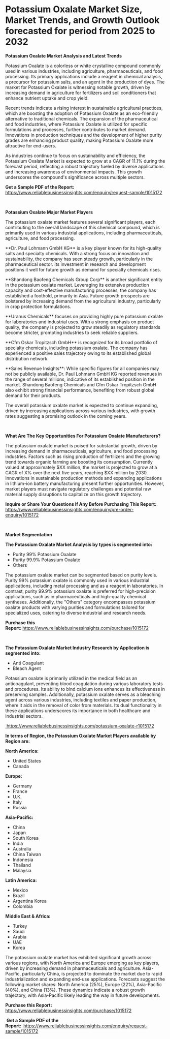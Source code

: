 <p><h1>Potassium Oxalate Market Size, Market Trends, and Growth Outlook forecasted for period from 2025 to 2032</h1></p><p><strong>Potassium Oxalate Market Analysis and Latest Trends</strong></p>
<p><p>Potassium Oxalate is a colorless or white crystalline compound commonly used in various industries, including agriculture, pharmaceuticals, and food processing. Its primary applications include a reagent in chemical analysis, a precursor for potassium salts, and an agent in the production of dyes. The market for Potassium Oxalate is witnessing notable growth, driven by increasing demand in agriculture for fertilizers and soil conditioners that enhance nutrient uptake and crop yield.</p><p>Recent trends indicate a rising interest in sustainable agricultural practices, which are boosting the adoption of Potassium Oxalate as an eco-friendly alternative to traditional chemicals. The expansion of the pharmaceutical and food industries, where Potassium Oxalate is utilized for specific formulations and processes, further contributes to market demand. Innovations in production techniques and the development of higher purity grades are enhancing product quality, making Potassium Oxalate more attractive for end-users.</p><p>As industries continue to focus on sustainability and efficiency, the Potassium Oxalate Market is expected to grow at a CAGR of 11.1% during the forecast period, reflecting a robust trajectory fueled by diverse applications and increasing awareness of environmental impacts. This growth underscores the compound's significance across multiple sectors.</p></p>
<p><strong>Get a Sample PDF of the Report:&nbsp;</strong> <a href="https://www.reliablebusinessinsights.com/enquiry/request-sample/1015172?utm_campaign=2302&utm_medium=2&utm_source=Github&utm_content=ia&utm_term=17042025&utm_id=potassium-oxalate">https://www.reliablebusinessinsights.com/enquiry/request-sample/1015172</a></p>
<p>&nbsp;</p>
<p><strong>Potassium Oxalate Major Market Players</strong></p>
<p><p>The potassium oxalate market features several significant players, each contributing to the overall landscape of this chemical compound, which is primarily used in various industrial applications, including pharmaceuticals, agriculture, and food processing.</p><p>**Dr. Paul Lohmann GmbH KG** is a key player known for its high-quality salts and specialty chemicals. With a strong focus on innovation and sustainability, the company has seen steady growth, particularly in the pharmaceutical sector. Its investment in research and development positions it well for future growth as demand for specialty chemicals rises.</p><p>**Shandong Baofeng Chemicals Group Corp** is another significant entity in the potassium oxalate market. Leveraging its extensive production capacity and cost-effective manufacturing processes, the company has established a foothold, primarily in Asia. Future growth prospects are bolstered by increasing demand from the agricultural industry, particularly in crop protection formulations.</p><p>**Uranus Chemicals** focuses on providing highly pure potassium oxalate for laboratories and industrial uses. With a strong emphasis on product quality, the company is projected to grow steadily as regulatory standards become stricter, prompting industries to seek reliable suppliers.</p><p>**Cfm Oskar Tropitzsch GmbH** is recognized for its broad portfolio of specialty chemicals, including potassium oxalate. The company has experienced a positive sales trajectory owing to its established global distribution network.</p><p>**Sales Revenue Insights**: While specific figures for all companies may not be publicly available, Dr. Paul Lohmann GmbH KG reported revenues in the range of several millions, indicative of its established position in the market. Shandong Baofeng Chemicals and Cfm Oskar Tropitzsch GmbH also exhibit strong financial performance, benefiting from robust global demand for their products.</p><p>The overall potassium oxalate market is expected to continue expanding, driven by increasing applications across various industries, with growth rates suggesting a promising outlook in the coming years.</p></p>
<p>&nbsp;</p>
<p><strong>What Are The Key Opportunities For Potassium Oxalate Manufacturers?</strong></p>
<p><p>The potassium oxalate market is poised for substantial growth, driven by increasing demand in pharmaceuticals, agriculture, and food processing industries. Factors such as rising production of fertilizers and the growing trend towards organic farming are boosting its consumption. Currently valued at approximately $XX million, the market is projected to grow at a CAGR of X% over the next five years, reaching $XX million by 2030. Innovations in sustainable production methods and expanding applications in lithium-ion battery manufacturing present further opportunities. However, market players must navigate regulatory challenges and potential raw material supply disruptions to capitalize on this growth trajectory.</p></p>
<p><strong>Inquire or Share Your Questions If Any Before Purchasing This Report:</strong> <a href="https://www.reliablebusinessinsights.com/enquiry/pre-order-enquiry/1015172?utm_campaign=2302&utm_medium=2&utm_source=Github&utm_content=ia&utm_term=17042025&utm_id=potassium-oxalate">https://www.reliablebusinessinsights.com/enquiry/pre-order-enquiry/1015172</a></p>
<p>&nbsp;</p>
<p><strong>Market Segmentation</strong></p>
<p><strong>The Potassium Oxalate Market Analysis by types is segmented into:</strong></p>
<p><ul><li>Purity 99% Potassium Oxalate</li><li>Purity 99.9% Potassium Oxalate</li><li>Others</li></ul></p>
<p><p>The potassium oxalate market can be segmented based on purity levels. Purity 99% potassium oxalate is commonly used in various industrial applications, including metal processing and as a reagent in laboratories. In contrast, purity 99.9% potassium oxalate is preferred for high-precision applications, such as in pharmaceuticals and high-quality chemical syntheses. Additionally, the "Others" category encompasses potassium oxalate products with varying purities and formulations tailored for specialized uses, catering to diverse industrial and research needs.</p></p>
<p><strong>Purchase this Report:&nbsp;</strong><a href="https://www.reliablebusinessinsights.com/purchase/1015172?utm_campaign=2302&utm_medium=2&utm_source=Github&utm_content=ia&utm_term=17042025&utm_id=potassium-oxalate">https://www.reliablebusinessinsights.com/purchase/1015172</a></p>
<p>&nbsp;</p>
<p><strong>The Potassium Oxalate Market Industry Research by Application is segmented into:</strong></p>
<p><ul><li>Anti Coagulant</li><li>Bleach Agent</li></ul></p>
<p><p>Potassium oxalate is primarily utilized in the medical field as an anticoagulant, preventing blood coagulation during various laboratory tests and procedures. Its ability to bind calcium ions enhances its effectiveness in preserving samples. Additionally, potassium oxalate serves as a bleaching agent across various industries, including textiles and paper production, where it aids in the removal of color from materials. Its dual functionality in these applications underscores its importance in both healthcare and industrial sectors.</p></p>
<p><a href="https://www.reliablebusinessinsights.com/potassium-oxalate-r1015172?utm_campaign=2302&utm_medium=2&utm_source=Github&utm_content=ia&utm_term=17042025&utm_id=potassium-oxalate">&nbsp;https://www.reliablebusinessinsights.com/potassium-oxalate-r1015172</a></p>
<p><strong>In terms of Region, the Potassium Oxalate Market Players available by Region are:</strong></p>
<p>
    <p> <strong> North America: </strong>
        <ul>
            <li>United States</li>
            <li>Canada</li>
        </ul>
        </p> 
    <p> <strong> Europe: </strong>
        <ul>
            <li>Germany</li>
            <li>France</li>
            <li>U.K.</li>
            <li>Italy</li>
            <li>Russia</li>
        </ul>
        </p> 
    <p> <strong> Asia-Pacific: </strong>
        <ul>
            <li>China</li>
            <li>Japan</li>
            <li>South Korea</li>
            <li>India</li>
            <li>Australia</li>
            <li>China Taiwan</li>
            <li>Indonesia</li>
            <li>Thailand</li>
            <li>Malaysia</li>
        </ul>
        </p> 
    <p> <strong> Latin America: </strong>
        <ul>
            <li>Mexico</li>
            <li>Brazil</li>
            <li>Argentina Korea</li>
            <li>Colombia</li>
        </ul>
        </p> 
    <p> <strong> Middle East & Africa: </strong>
        <ul>
            <li>Turkey</li>
            <li>Saudi</li>
            <li>Arabia</li>
            <li>UAE</li>
            <li>Korea</li>
        </ul>
    </p>
    </p>
<p><p>The potassium oxalate market has exhibited significant growth across various regions, with North America and Europe emerging as key players, driven by increasing demand in pharmaceuticals and agriculture. Asia-Pacific, particularly China, is projected to dominate the market due to rapid industrialization and expanding end-use applications. Forecasts suggest the following market shares: North America (25%), Europe (22%), Asia-Pacific (40%), and China (13%). These dynamics indicate a robust growth trajectory, with Asia-Pacific likely leading the way in future developments.</p></p>
<p><strong>Purchase this Report: </strong><a href="https://www.reliablebusinessinsights.com/purchase/1015172?utm_campaign=2302&utm_medium=2&utm_source=Github&utm_content=ia&utm_term=17042025&utm_id=potassium-oxalate">https://www.reliablebusinessinsights.com/purchase/1015172</a></p>
<p>&nbsp;<strong>Get a Sample PDF of the Report:&nbsp;&nbsp;</strong><a href="https://www.reliablebusinessinsights.com/enquiry/request-sample/1015172?utm_campaign=2302&utm_medium=2&utm_source=Github&utm_content=ia&utm_term=17042025&utm_id=potassium-oxalate">https://www.reliablebusinessinsights.com/enquiry/request-sample/1015172</a></p>
<p><strong></strong></p>
<p><p></p><p></p><p></p></p>